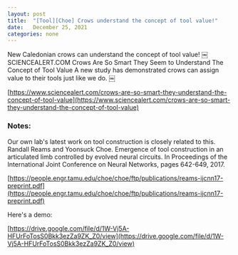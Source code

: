 ```yaml
---
layout: post
title:  "[Tool][Choe] Crows understand the concept of tool value!"
date:   December 25, 2021
categories: none
---
```


New Caledonian crows can understand the concept of tool value! 
￼
SCIENCEALERT.COM
Crows Are So Smart They Seem to Understand The Concept of Tool Value
A new study has demonstrated crows can assign value to their tools just like we do.
￼

[https://www.sciencealert.com/crows-are-so-smart-they-understand-the-concept-of-tool-value](https://www.sciencealert.com/crows-are-so-smart-they-understand-the-concept-of-tool-value)

 
### Notes:

Our own lab's latest work on tool construction is closely related to this.
Randall Reams and Yoonsuck Choe. Emergence of tool construction in an articulated limb controlled by evolved neural circuits. In Proceedings of the International Joint Conference on Neural Networks, pages 642-649, 2017.

[https://people.engr.tamu.edu/choe/choe/ftp/publications/reams-ijcnn17-preprint.pdf](https://people.engr.tamu.edu/choe/choe/ftp/publications/reams-ijcnn17-preprint.pdf)

Here's a demo:

[https://drive.google.com/file/d/1W-Vj5A-HFUrFoTosS0Bkk3ezZa9ZK_Z0/view](https://drive.google.com/file/d/1W-Vj5A-HFUrFoTosS0Bkk3ezZa9ZK_Z0/view)


